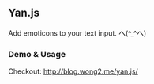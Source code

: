 ## Yan.js

Add emoticons to your text input. ヘ(^_^ヘ)


### Demo & Usage

Checkout: <http://blog.wong2.me/yan.js/>
